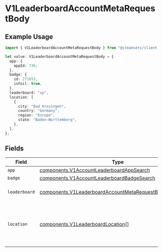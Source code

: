 # V1LeaderboardAccountMetaRequestBody

## Example Usage

```typescript
import { V1LeaderboardAccountMetaRequestBody } from "@steamsets/client-ts/models/components";

let value: V1LeaderboardAccountMetaRequestBody = {
  app: {
    appId: 730,
  },
  badge: {
    id: 271653,
    isFoil: true,
  },
  leaderboard: "xp",
  location: [
    {
      city: "Bad Krozingen",
      country: "Germany",
      region: "Europe",
      state: "Baden-Wurttemberg",
    },
  ],
};
```

## Fields

| Field                                                                                                                                  | Type                                                                                                                                   | Required                                                                                                                               | Description                                                                                                                            | Example                                                                                                                                |
| -------------------------------------------------------------------------------------------------------------------------------------- | -------------------------------------------------------------------------------------------------------------------------------------- | -------------------------------------------------------------------------------------------------------------------------------------- | -------------------------------------------------------------------------------------------------------------------------------------- | -------------------------------------------------------------------------------------------------------------------------------------- |
| `app`                                                                                                                                  | [components.V1AccountLeaderboardAppSearch](../../models/components/v1accountleaderboardappsearch.md)                                   | :heavy_minus_sign:                                                                                                                     | N/A                                                                                                                                    |                                                                                                                                        |
| `badge`                                                                                                                                | [components.V1AccountLeaderboardBadgeSearch](../../models/components/v1accountleaderboardbadgesearch.md)                               | :heavy_minus_sign:                                                                                                                     | N/A                                                                                                                                    |                                                                                                                                        |
| `leaderboard`                                                                                                                          | [components.V1LeaderboardAccountMetaRequestBodyLeaderboard](../../models/components/v1leaderboardaccountmetarequestbodyleaderboard.md) | :heavy_check_mark:                                                                                                                     | The leaderboard to get                                                                                                                 | xp                                                                                                                                     |
| `location`                                                                                                                             | [components.V1LeaderboardLocation](../../models/components/v1leaderboardlocation.md)[]                                                 | :heavy_minus_sign:                                                                                                                     | The location(s)to get the leaderboard for, otherwise global                                                                            |                                                                                                                                        |